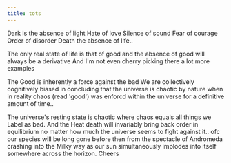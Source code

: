 ```yaml
---
title: tots
---
```


Dark is the absence of light 
Hate of love
Silence of sound
Fear of courage
Order of disorder
Death the absence of life..

The only real state of life is that of good and the absence of good will always be a derivative
And I'm not even cherry picking there a lot more examples

The Good is inherently a force against the bad 
We are collectively cognitively biased in concluding that the universe is chaotic by nature when in reality chaos (read 'good') was enforcd within the universe for a definitive amount of time.. 

The universe's resting state is chaotic where chaos equals all things we Label as bad. And the Heat death will invariably bring back order in equilibrium no matter how much the universe seems to fight against it.. ofc our species will be long gone before then from the spectacle of Andromeda crashing into the Milky way as our sun simultaneously implodes into itself somewhere across the horizon.
Cheers